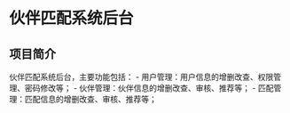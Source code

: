 # 伙伴匹配系统后台

## 项目简介

伙伴匹配系统后台，主要功能包括：
    - 用户管理：用户信息的增删改查、权限管理、密码修改等；
    - 伙伴管理：伙伴信息的增删改查、审核、推荐等；
    - 匹配管理：匹配信息的增删改查、审核、推荐等；
